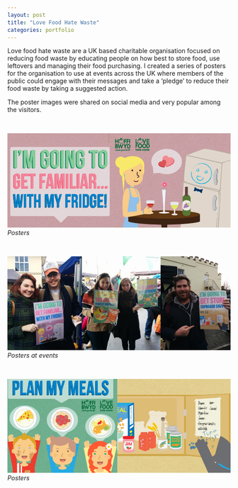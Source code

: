 ```yaml
---
layout: post
title: "Love Food Hate Waste"
categories: portfolio
---
```


Love food hate waste are a UK based charitable organisation focused on reducing food waste by educating people on how best to store food, use leftovers and managing their food purchasing.
I created a series of posters for the organisation to use at events across the UK where members of the public could engage with their messages and take a ‘pledge’ to reduce their food waste by taking a suggested action.

The poster images were shared on social media and very popular among the visitors.

<br />

![Posters](https://github.com/Erioldoesdesign/erioldoesdesign.github.io/blob/master/images/LFHW-slide-size-2.jpeg?raw=true "Posters")
*Posters*

<br />

![Posters at events](https://github.com/Erioldoesdesign/erioldoesdesign.github.io/blob/master/images/LFHW-slide-size-3.jpeg?raw=true "Posters at events")
*Posters at events*


<br />

![Posters](https://github.com/Erioldoesdesign/erioldoesdesign.github.io/blob/master/images/LFHW-slide-size-1.jpeg?raw=true "Posters")
*Posters*


